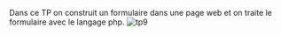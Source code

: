 Dans ce TP on construit un formulaire dans une page web et on traite le formulaire avec le langage php.
![tp9](./images/tp9.png)
